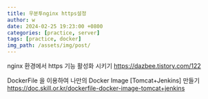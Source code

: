 ```yaml
---
title: 우분투nginx https설정
author: w
date: 2024-02-25 19:23:00 +0800
categories: [practice, server]
tags: [practice, docker]
img_path: /assets/img/post/
---
```


nginx 환경에서 https 기능 활성화 시키기
https://dazbee.tistory.com/122

DockerFile 을 이용하여 나만의 Docker Image [Tomcat+Jenkins] 만들기
https://doc.skill.or.kr/dockerfile-docker-image-tomcat+jenkins
